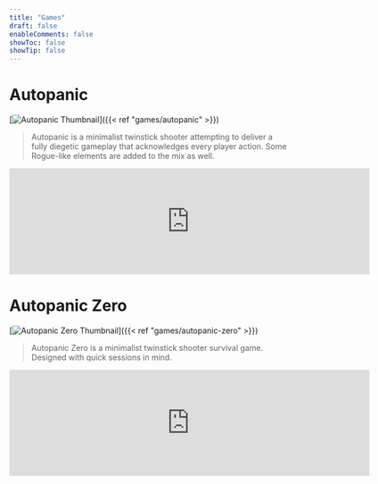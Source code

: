 ```yaml
---
title: "Games"
draft: false
enableComments: false
showToc: false
showTip: false
---
```


# Autopanic

[![Autopanic Thumbnail](/images/games/autopanic/Autopanic_en.png)]({{< ref "games/autopanic" >}})

> Autopanic is a minimalist twinstick shooter attempting to deliver a fully diegetic gameplay that acknowledges every player action. Some Rogue-like elements are added to the mix as well.

<iframe src="https://store.steampowered.com/widget/1274830/" frameborder="0" width="646" height="190"></iframe>

# Autopanic Zero

[![Autopanic Zero Thumbnail](/images/games/autopanic-zero/AutopanicZero_en.png)]({{< ref "games/autopanic-zero" >}})

> Autopanic Zero is a minimalist twinstick shooter survival game. Designed with quick sessions in mind.

<iframe src="https://store.steampowered.com/widget/1423670/" frameborder="0" width="646" height="190"></iframe>